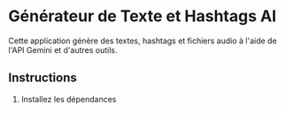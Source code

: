 # Générateur de Texte et Hashtags AI
Cette application génère des textes, hashtags et fichiers audio à l'aide de l'API Gemini et d'autres outils.

## Instructions
1. Installez les dépendances 
